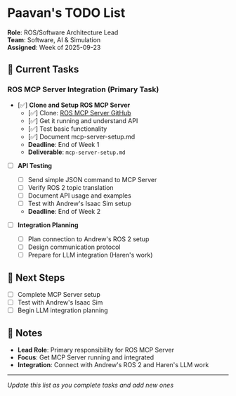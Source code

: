 # Paavan's TODO List

**Role**: ROS/Software Architecture Lead  
**Team**: Software, AI & Simulation  
**Assigned**: Week of 2025-09-23

## 🎯 Current Tasks

### ROS MCP Server Integration (Primary Task)
- [✅] **Clone and Setup ROS MCP Server**
  - [✅] Clone: [ROS MCP Server GitHub](https://github.com/robotmcp/ros-mcp-server)
  - [✅] Get it running and understand API
  - [✅] Test basic functionality
  - [✅] Document mcp-server-setup.md
  - **Deadline**: End of Week 1
  - **Deliverable**: `mcp-server-setup.md`

- [ ] **API Testing**
  - [ ] Send simple JSON command to MCP Server
  - [ ] Verify ROS 2 topic translation
  - [ ] Document API usage and examples
  - [ ] Test with Andrew's Isaac Sim setup
  - **Deadline**: End of Week 2

- [ ] **Integration Planning**
  - [ ] Plan connection to Andrew's ROS 2 setup
  - [ ] Design communication protocol
  - [ ] Prepare for LLM integration (Haren's work)

## 🔄 Next Steps
- [ ] Complete MCP Server setup
- [ ] Test with Andrew's Isaac Sim
- [ ] Begin LLM integration planning

## 📝 Notes
- **Lead Role**: Primary responsibility for ROS MCP Server
- **Focus**: Get MCP Server running and integrated
- **Integration**: Connect with Andrew's ROS 2 and Haren's LLM work

---

*Update this list as you complete tasks and add new ones*
